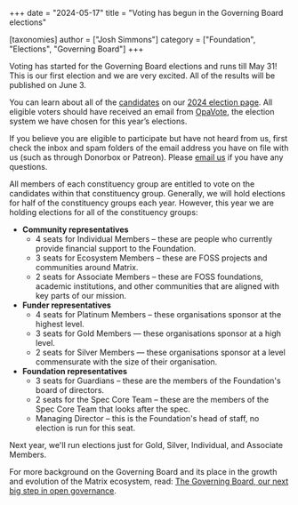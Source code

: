 +++
date = "2024-05-17"
title = "Voting has begun in the Governing Board elections"

[taxonomies]
author = ["Josh Simmons"]
category = ["Foundation", "Elections", "Governing Board"]
+++

Voting has started for the Governing Board elections and runs till May 31! This is our first election and we are very excited. All of the results will be published on June 3.

You can learn about all of the [candidates](/governing-board/elections/2024) on our [2024 election page](/governing-board/elections/2024). All eligible voters should have received an email from [OpaVote](https://www.opavote.com/), the election system we have chosen for this year’s elections.

If you believe you are eligible to participate but have not heard from us, first check the inbox and spam folders of the email address you have on file with us (such as through Donorbox or Patreon). Please [email us](mailto:elections@foundation.matrix.org) if you have any questions.

<!-- more -->

All members of each constituency group are entitled to vote on the candidates within that constituency group. Generally, we will hold elections for half of the constituency groups each year. However, this year we are holding elections for all of the constituency groups:

* **Community representatives**
  * 4 seats for Individual Members – these are people who currently provide financial support to the Foundation.
  * 3 seats for Ecosystem Members – these are FOSS projects and communities around Matrix.
  * 2 seats for Associate Members – these are FOSS foundations, academic institutions, and other communities that are aligned with key parts of our mission.
* **Funder representatives**
  * 4 seats for Platinum Members – these organisations sponsor at the highest level.
  * 3 seats for Gold Members — these organisations sponsor at a high level.
  * 2 seats for Silver Members — these organisations sponsor at a level commensurate with the size of their organisation.
* **Foundation representatives**
  * 3 seats for Guardians – these are the members of the Foundation's board of directors.
  * 2 seats for the Spec Core Team – these are the members of the Spec Core Team that looks after the spec.
  * Managing Director – this is the Foundation's head of staff, no election is run for this seat.

Next year, we'll run elections just for Gold, Silver, Individual, and Associate Members.

For more background on the Governing Board and its place in the growth and evolution of the Matrix ecosystem, read: [The Governing Board, our next big step in open governance](/blog/2023/12/electing-our-first-governing-board).